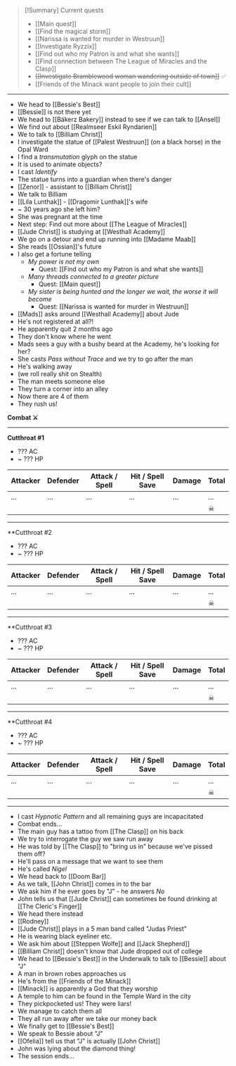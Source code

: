 > [!Summary] Current quests
> - [[Main quest]]
> - [[Find the magical storm]]
> - [[Narissa is wanted for murder in Westruun]]
> - [[Investigate Ryzzix]]
> - [[Find out who my Patron is and what she wants]]
> - [[Find connection between The League of Miracles and the Clasp]]
> - ~~[[Investigate Bramblewood woman wandering outside of town]]~~ ✅
> - [[Friends of the Minack want people to join their cult]]

---
- We head to [[Bessie's Best]]
- [[Bessie]] is not there yet
- We head to [[Bäkerz Bakery]] instead to see if we can talk to [[Ansel]]
- We find out about [[Realmseer Eskil Ryndarien]]
- We to talk to [[Billiam Christ]]
- I investigate the statue of [[Palest Westruun]] (on a black horse) in the Opal Ward
- I find a *transmutation* glyph on the statue
- It is used to animate objects?
- I cast *Identify*
- The statue turns into a guardian when there's danger
- [[Zenor]] - assistant to [[Billiam Christ]]
- We talk to Billiam
- [[Lila Lunthak]] - [[Dragomir Lunthak]]'s wife
- ~ 30 years ago she left him?
- She was pregnant at the time
- Next step: Find out more about [[The League of Miracles]]
- [[Jude Christ]] is studying at [[Westhall Academy]]
- We go on a detour and end up running into [[Madame Maab]]
- She reads [[Ossian]]'s future
- I also get a fortune telling
	- *My power is not my own*
		- Quest: [[Find out who my Patron is and what she wants]]
	- *Many threads connected to a greater picture*
		- Quest: [[Main quest]]
	- *My sister is being hunted and the longer we wait, the worse it will become*
		- Quest: [[Narissa is wanted for murder in Westruun]]
- [[Mads]] asks around [[Westhall Academy]] about Jude
- He's not registered at all?!
- He apparently quit 2 months ago
- They don't know where he went
- Mads sees a guy with a bushy beard at the Academy, he's looking for her?
- She casts *Pass without Trace* and we try to go after the man
- He's walking away
- (we roll really shit on Stealth)
- The man meets someone else
- They turn a corner into an alley
- Now there are 4 of them
- They rush us!

**Combat ⚔**

---
**Cutthroat #1**
- ??? AC
- ~ ??? HP

| Attacker | Defender | Attack / Spell | Hit / Spell Save | Damage | Total |
| -------- | -------- | -------------- | ---------------- | ------ | ----- |
| ...      | ...      | ...            | ...              | ...    | ...   |
|          |          |                |                  |        | ☠     |

---
**Cutthroat #2
- ??? AC
- ~ ??? HP

| Attacker | Defender | Attack / Spell | Hit / Spell Save | Damage | Total |
| -------- | -------- | -------------- | ---------------- | ------ | ----- |
| ...      | ...      | ...            | ...              | ...    | ...   |
|          |          |                |                  |        | ☠     |

---
**Cutthroat #3
- ??? AC
- ~ ??? HP

| Attacker | Defender | Attack / Spell | Hit / Spell Save | Damage | Total |
| -------- | -------- | -------------- | ---------------- | ------ | ----- |
| ...      | ...      | ...            | ...              | ...    | ...   |
|          |          |                |                  |        | ☠     |

---
**Cutthroat #4
- ??? AC
- ~ ??? HP

| Attacker | Defender | Attack / Spell | Hit / Spell Save | Damage | Total |
| -------- | -------- | -------------- | ---------------- | ------ | ----- |
| ...      | ...      | ...            | ...              | ...    | ...   |
|          |          |                |                  |        | ☠     |

---
- I cast *Hypnotic Pattern* and all remaining guys are incapacitated
- Combat ends...
- The main guy has a tattoo from [[The Clasp]] on his back
- We try to interrogate the guy we saw run away
- He was told by [[The Clasp]] to "bring us in" because we've pissed them off?
- He'll pass on a message that we want to see them
- He's called *Nigel*
- We head back to [[Doom Bar]]
- As we talk, [[John Christ]] comes in to the bar
- We ask him if he ever goes by "J" - he answers *No*
- John tells us that [[Jude Christ]] can sometimes be found drinking at [[The Cleric's Finger]]
- We head there instead
- [[Rodney]]
- [[Jude Christ]] plays in a 5 man band called "Judas Priest"
- He is wearing black eyeliner etc.
- We ask him about [[Steppen Wolfe]] and [[Jack Shepherd]]
- [[Billiam Christ]] doesn't know that Jude dropped out of college
- We head to [[Bessie's Best]] in the Underwalk to talk to [[Bessie]] about "J"
- A man in brown robes approaches us
- He's from the [[Friends of the Minack]]
- [[Minack]] is apparently a God that they worship
- A temple to him can be found in the Temple Ward in the city
- They pickpocketed us! They were liars!
- We manage to catch them all
- They all run away after we take our money back
- We finally get to [[Bessie's Best]]
- We speak to Bessie about "J"
- [[Ofelia]] tell us that "J" is actually [[John Christ]]
- John was lying about the diamond thing!
- The session ends...